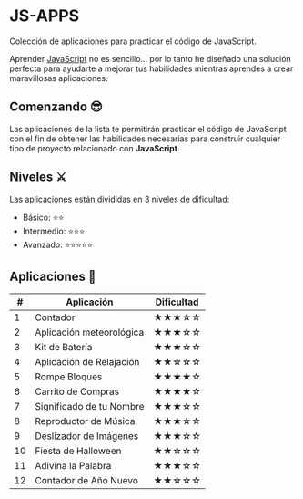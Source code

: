 # JS-APPS

Colección de aplicaciones para practicar el código de JavaScript.

Aprender [JavaScript](https://developer.mozilla.org/es/docs/Web/JavaScript) no es sencillo... por lo tanto he diseñado una solución perfecta para ayudarte a mejorar tus habilidades mientras aprendes a crear maravillosas aplicaciones.

## Comenzando 😎

Las aplicaciones de la lista te permitirán practicar el código de JavaScript con el fin de obtener las habilidades necesarias para construir cualquier tipo de proyecto relacionado con <b>JavaScript</b>.

## Niveles ⚔️

Las aplicaciones están divididas en 3 niveles de dificultad:

*  Básico:           ⭐⭐
*  Intermedio:      ⭐⭐⭐
*  Avanzado:      ⭐⭐⭐⭐⭐

## Aplicaciones 🎉

|  #  |  Aplicación                 | Dificultad    |
| --- | -------------               |------------   |
| 1   | Contador                    |   ★★★☆☆    | 
| 2   | Aplicación meteorológica    |   ★★★☆☆    | 
| 3   | Kit de Batería              |   ★★★☆☆    | 
| 4   | Aplicación de Relajación    |   ★★☆☆☆    |
| 5   | Rompe Bloques               |   ★★★★☆    | 
| 6   | Carrito de Compras          |   ★★★★☆    | 
| 7   | Significado de tu Nombre    |   ★★★☆☆    |
| 8   | Reproductor de Música       |   ★★★☆☆    | 
| 9   | Deslizador de Imágenes      |   ★★★☆☆    |
| 10  | Fiesta de Halloween         |   ★★☆☆☆    | 
| 11  | Adivina la Palabra          |   ★★★☆☆    | 
| 12  | Contador de Año Nuevo       |   ★★☆☆☆    |


